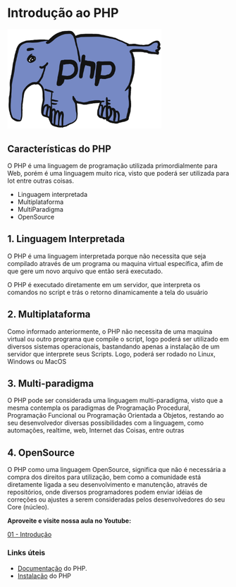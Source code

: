 # Introdução ao PHP

<img src="https://raw.githubusercontent.com/MaruanBO/MaruanBO/master/assets/php.gif" width="350px"/>

## Características do PHP

O PHP é uma linguagem de programação utilizada primordialmente para Web, porém é uma linguagem
muito rica, visto que poderá ser utilizada para Iot entre outras coisas.

+ Linguagem interpretada
+ Multiplataforma
+ MultiParadigma
+ OpenSource

## 1. Linguagem Interpretada

 O PHP é uma linguagem interpretada porque não necessita que seja compilado através de um programa ou maquina virtual específica, afim de que gere um novo arquivo que então será executado.

O PHP é executado diretamente em um servidor, que interpreta os comandos no script e trás o retorno dinamicamente a tela do usuário

## 2. Multiplataforma

 Como informado anteriormente, o PHP não necessita de uma maquina virtual ou outro programa que compile o script, logo poderá ser utilizado em diversos sistemas operacionais, bastandando apenas a instalação de um servidor que interprete seus Scripts. Logo, poderá ser rodado no Linux, Windows ou MacOS

## 3. Multi-paradigma

 O PHP pode ser considerada uma linguagem multi-paradigma, visto que a mesma contempla os paradigmas de Programação Procedural, Programação Funcional ou Programação Orientada a Objetos, restando ao seu desenvolvedor diversas possibilidades com a linguagem, como automações, realtime, web, Internet das Coisas, entre outras

## 4. OpenSource

 O PHP como uma linguagem OpenSource, significa que não é necessária a compra dos direitos para utilização, bem como a comunidade está diretamente ligada a seu desenvolvimento e manutenção, através de repositórios, onde diversos programadores podem enviar idéias de correções ou ajustes a serem consideradas pelos desenvolvedores do seu Core (núcleo).

**Aproveite e visite nossa aula no Youtube:**

[01 - Introdução](https://www.youtube.com/watch?v=0HqT6vd1Nvc)

### Links úteis

+ [Documentação](https://www.php.net/manual/pt_BR/index.php) do PHP.
+ [Instalação](https://www.php.net/manual/pt_BR/install.php) do PHP
